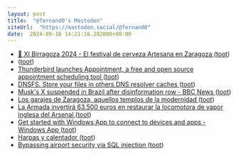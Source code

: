 ```yaml
---
layout: post
title:  "@fernand0's Mastodon"
siteUrl:  "https://mastodon.social/@fernand0"
date:  2024-09-16 14:21:16.282000+00:00
---
```

*  [🍻 XI Birragoza 2024 - El festival de cerveza Artesana en Zaragoza ](https://cervezasartesanas.com/birragoza-2024) ([toot](https://mastodon.social/@fernand0/113147673069274098))
*  [ ](https://mastodon.social/@BurpBlog) ([toot](https://mastodon.social/@fernand0/113147285464285945))
*  [Thunderbird launches Appointment, a free and open source appointment scheduling tool   ](https://alternativeto.net/news/2024/8/thunderbird-launches-appointment-a-free-and-open-source-appointment-scheduling-tool/) ([toot](https://mastodon.social/@fernand0/113147061517788304))
*  [DNSFS. Store your files in others DNS resolver caches ](https://blog.benjojo.co.uk/post/dns-filesystem-true-cloud-storage-dnsf) ([toot](https://mastodon.social/@fernand0/113146812473784638))
*  [Musk's X suspended in Brazil after disinformation row - BBC News ](https://www.bbc.com/news/articles/c5y3rnl5qv3o.am) ([toot](https://mastodon.social/@fernand0/113146528976729905))
*  [Los garajes de Zaragoza, aquellos templos de la modernidad ](https://www.eldiario.es/aragon/el-prismatico/garajes-zaragoza-templos-modernidad_132_11619430.htm) ([toot](https://mastodon.social/@fernand0/113146315891806643))
*  [La Armada invertirá 63.500 euros en restaurar la locomotora de vapor inglesa del Arsenal ](https://www.diariodeferrol.com/articulo/ferrol/armada-invertira-63500-euros-restaurar-locomotora-vapor-inglesa-arsenal-497463) ([toot](https://mastodon.social/@fernand0/113146000962819106))
*  [Get started with Windows App to connect to devices and apps - Windows App ](https://learn.microsoft.com/en-us/windows-app/get-started-connect-devices-desktops-apps?tabs=windows-avd,windows-w365,windows-devbox,macos-rds,macos-p) ([toot](https://mastodon.social/@fernand0/113145432907551699))
*  [Harpas y calentador ](https://www.flickr.com/photos/fernand0/53982482830) ([toot](https://mastodon.social/@fernand0/113144683866189677))
*  [Bypassing airport security via SQL injection ](https://ian.sh/ts) ([toot](https://mastodon.social/@fernand0/113144669481043770))
